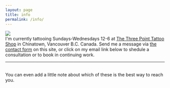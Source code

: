 ```yaml
---
layout: page
title: info
permalink: /info/
---
```


<img class="col one right" src="/img/prof_pic.jpg">

<br/>
I'm currently tattooing Sundays-Wednesdays 12-6 at <a
href="http://www.threepointtattoo.com" target="_blank">The Three Point Tattoo Shop</a>
in Chinatown, Vancouver B.C. Canada.
Send me a message via <a href="/contact">the contact form</a> on this site, or click on my email link below to
shedule a consultation or to book in continuing work.


<br/>
<hr/>
<br/>
<span class="contacticon center">
	<a href="mailto:trevor@horiusagi.com"><i class="fa fa-envelope-square"></i></a>
	<a href="https://github.com" target="_blank"><i class="fa fa-github-square"></i></a>
	<a href="https://www.linkedin.com" target="_blank"><i class="fa fa-linkedin-square"></i></a>
	<a href="http://tumblr.com" target="_blank"><i class="fa fa-tumblr-square"></i></a>
	<a href="https://instagram.com" target="_blank"><i class="fa fa-instagram"></i></a>
</span>

<div class="col three caption">
	You can even add a little note about which of these is the best way to reach you.
</div>

